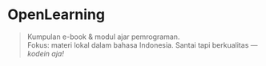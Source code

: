 # OpenLearning

> Kumpulan e-book & modul ajar pemrograman.  
> Fokus: materi lokal dalam bahasa Indonesia.
> Santai tapi berkualitas — _kodein aja!_
